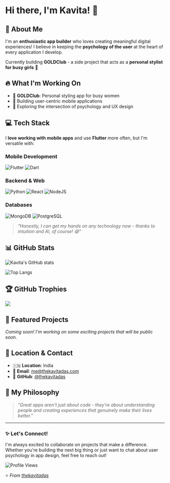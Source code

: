 # Hi there, I'm Kavita! 👋

## 🚀 About Me

I'm an **enthusiastic app builder** who loves creating meaningful digital experiences! I believe in keeping the **psychology of the user** at the heart of every application I develop.

Currently building **GOLDClub** - a side project that acts as a **personal stylist for busy girls** 💫

## 🔥 What I'm Working On

- 🎯 **GOLDClub**: Personal styling app for busy women
- 📱 Building user-centric mobile applications
- 🧠 Exploring the intersection of psychology and UX design

## 💻 Tech Stack

I **love working with mobile apps** and use **Flutter** more often, but I'm versatile with:

### Mobile Development
![Flutter](https://img.shields.io/badge/Flutter-%2302569B.svg?style=for-the-badge&logo=Flutter&logoColor=white)
![Dart](https://img.shields.io/badge/dart-%230175C2.svg?style=for-the-badge&logo=dart&logoColor=white)

### Backend & Web
![Python](https://img.shields.io/badge/python-3670A0?style=for-the-badge&logo=python&logoColor=ffdd54)
![React](https://img.shields.io/badge/react-%2320232a.svg?style=for-the-badge&logo=react&logoColor=%2361DAFB)
![NodeJS](https://img.shields.io/badge/node.js-6DA55F?style=for-the-badge&logo=node.js&logoColor=white)

### Databases
![MongoDB](https://img.shields.io/badge/MongoDB-%234ea94b.svg?style=for-the-badge&logo=mongodb&logoColor=white)
![PostgreSQL](https://img.shields.io/badge/postgres-%23316192.svg?style=for-the-badge&logo=postgresql&logoColor=white)

> *"Honestly, I can get my hands on any technology now - thanks to intuition and AI, of course! 😄"*

## 📊 GitHub Stats

![Kavita's GitHub stats](https://github-readme-stats.vercel.app/api?username=thekavitadas&show_icons=true&theme=radical)

![Top Langs](https://github-readme-stats.vercel.app/api/top-langs/?username=thekavitadas&layout=compact&theme=radical)

## 🏆 GitHub Trophies
![](https://github-profile-trophy.vercel.app/?username=thekavitadas&theme=radical&no-frame=false&no-bg=true&margin-w=4)

## 🌟 Featured Projects

*Coming soon! I'm working on some exciting projects that will be public soon.*

## 📍 Location & Contact

- 🇮🇳 **Location**: India
- 📧 **Email**: [me@thekavitadas.com](mailto:me@thekavitadas.com)
- 💼 **GitHub**: [@thekavitadas](https://github.com/thekavitadas)

## 🎯 My Philosophy

> *"Great apps aren't just about code - they're about understanding people and creating experiences that genuinely make their lives better."*

---

### ✨ Let's Connect!

I'm always excited to collaborate on projects that make a difference. Whether you're building the next big thing or just want to chat about user psychology in app design, feel free to reach out!

![Profile Views](https://komarev.com/ghpvc/?username=thekavitadas&color=brightgreen)

⭐️ *From [thekavitadas](https://github.com/thekavitadas)*
